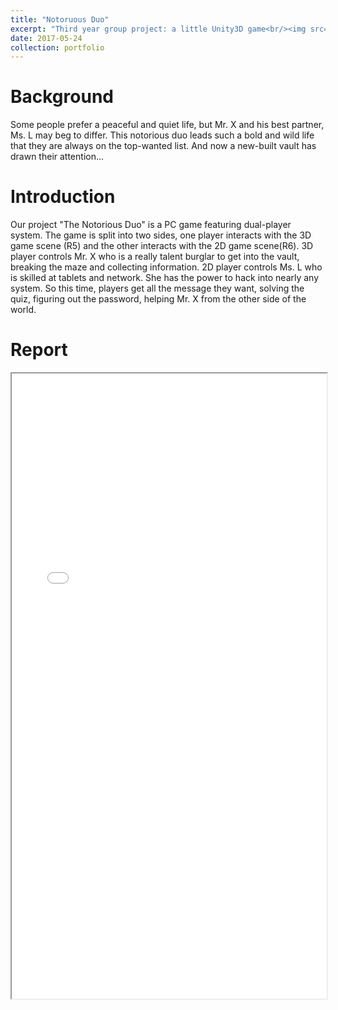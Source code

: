 ```yaml
---
title: "Notoruous Duo"
excerpt: "Third year group project: a little Unity3D game<br/><img src='/images/NotoriousDuo.png' width='80%' style='display: block; margin-left: auto; margin-right: auto; margin-top: 20px'>"
date: 2017-05-24
collection: portfolio
---
```


Background
======
Some people prefer a peaceful and quiet life, but Mr. X and his best partner, Ms. L may beg to differ. This notorious duo leads such a bold and wild life that they are always on the top-wanted list. And now a new-built vault has drawn their attention...

Introduction
======
Our project "The Notorious Duo" is a PC game featuring dual-player system. The game  is split into two sides, one player interacts with the 3D game scene (R5) and the other 
interacts with the 2D game scene(R6). 3D player controls Mr. X who is a really talent burglar to get into the vault, breaking the maze and collecting information. 2D player 
controls Ms. L who is skilled at tablets and network. She has the power to hack into nearly any system. So this time, players get all the message they want, solving the quiz, figuring out the password, helping Mr. X from the other side of the world.

Report
======
<iframe src="/files/Notorious Duo.pdf" width="100%" height="1000"></iframe>